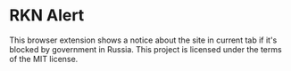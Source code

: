 # RKN Alert
This browser extension shows a notice about the site in current tab if it's blocked by government in Russia.
This project is licensed under the terms of the MIT license.
